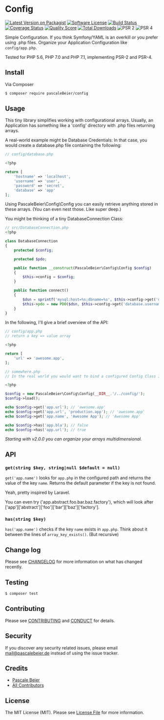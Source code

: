 # Config

[![Latest Version on Packagist][ico-version]][link-packagist]
[![Software License][ico-license]](LICENSE.md)
[![Build Status][ico-travis]][link-travis]
[![Coverage Status][ico-scrutinizer]][link-scrutinizer]
[![Quality Score][ico-code-quality]][link-code-quality]
[![Total Downloads][ico-downloads]][link-downloads]
![PSR 2][ico-psr2]
![PSR 4][ico-psr4]

Simple Configuration. If you think Symfony/YAML is an overkill or you prefer using .php files. 
Organize your Application Configuration like `config/app.php`.

Tested for PHP 5.6, PHP 7.0 and PHP 7.1, implementing PSR-2 and PSR-4.

## Install

Via Composer

``` bash
$ composer require pascaleBeier/config
```

## Usage

This tiny library simplifies working with configurational arrays. 
Usually, an Application has something like a 'config' directory with .php files returning arrays.

A real-world example might be Database Credentials: In that case, you would create a database.php file containing the following:

```php
// config/database.php

<?php

return [
	'hostname' => 'localhost',
	'username' => 'user',
	'password' => 'secret',
	'database' => 'app'
];
```

Using PascaleBeier\Config\Config you can easily retrieve anything stored in these arrays. (You can even nest those. Like super deep.)

You might be thinking of a tiny DatabaseConnection Class:


```php
// src/DatabaseConnection.php
<?php

class DatabaseConnection
{
	protected $config;

	protected $pdo;

	public function __construct(PascaleBeier\Config\Config $config)
	{
		$this->config = $config;
	}

	public function connect()
	{
		$dsn = sprintf('mysql:host=%s;dbname=%s', $this->config->get('database.hostname'), $this->config->get('database.name')); 
		$this->pdo = new PDO($dsn, $this->config->get('database.username'), $this->config->get('database.password'));
	}
}
```

In the following, I'll give a brief overview of the API:


``` php
// config/app.php
// return a key => value array

<?php

return [
    'url' => 'awesome.app',
];

```

``` php
// somewhere.php
// In the real world you would want to bind a configured Config Class Instance to your container or singleton

<?php

$config = new PascaleBeier\Config\Config(__DIR__.'/../config/');
$config->load();

echo $config->get('app.url'); // 'awesome.app'
echo $config->get('app.url', 'production.app'); // 'awesome.app'
echo $config->get('app.name', 'Awesome App'); // 'Awesome App'

echo $config->has('app.bla'); // false
echo $config->has('app.url'); // true
```

*Starting with v2.0.0 you can organize your arrays multidimensional.*

## API

### `get(string $key, string|null $default = null)`

`get('app.name')` looks for `app.php` in the configured path and returns the value of the key `name`.
Returns the default parameter if the key is not found.

Yeah, pretty inspired by Laravel.

You can even try ('app.abstract.foo.bar.baz.factory'), which will look after ['app']['abstract']['foo']['bar']['baz']['factory'].


### `has(string $key)`

`has('app.name')` checks if the key `name` exists in `app.php`. Think about it between the lines of `array_key_exists()`. (But recursive)

## Change log

Please see [CHANGELOG](CHANGELOG.md) for more information on what has changed recently.

## Testing

``` bash
$ composer test
```

## Contributing

Please see [CONTRIBUTING](CONTRIBUTING.md) and [CONDUCT](CONDUCT.md) for details.

## Security

If you discover any security related issues, please email mail@pascalebeier.de instead of using the issue tracker.

## Credits

- [Pascale Beier][link-author]
- [All Contributors][link-contributors]

## License

The MIT License (MIT). Please see [License File](LICENSE.md) for more information.

[ico-version]: https://img.shields.io/packagist/v/PascaleBeier/Config.svg?style=flat-square
[ico-license]: https://img.shields.io/badge/license-MIT-brightgreen.svg?style=flat-square
[ico-travis]: https://img.shields.io/travis/PascaleBeier/Config/master.svg?style=flat-square
[ico-scrutinizer]: https://scrutinizer-ci.com/g/PascaleBeier/Config/badges/coverage.png?b=master
[ico-code-quality]: https://img.shields.io/scrutinizer/g/PascaleBeier/Config.svg?style=flat-square
[ico-downloads]: https://img.shields.io/packagist/dt/PascaleBeier/Config.svg?style=flat-square
[ico-psr2]: https://img.shields.io/badge/psr-2-brightgreen.svg
[ico-psr4]: https://img.shields.io/badge/psr-4-brightgreen.svg

[link-packagist]: https://packagist.org/packages/PascaleBeier/Config
[link-travis]: https://travis-ci.org/PascaleBeier/Config
[link-scrutinizer]: https://scrutinizer-ci.com/g/PascaleBeier/Config/code-structure
[link-code-quality]: https://scrutinizer-ci.com/g/PascaleBeier/Config
[link-downloads]: https://packagist.org/packages/PascaleBeier/Config
[link-author]: https://github.com/PascaleBeier
[link-contributors]: ../../contributors
